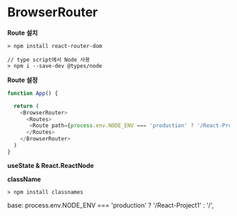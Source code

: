 # BrowserRouter

**Route 설치**
```console
> npm install react-router-dom

// type script에서 Node 사용
> npm i --save-dev @types/node
```

**Route 설정**
```javascript
function App() {

  return (
    <BrowserRouter>
      <Routes>
       <Route path={process.env.NODE_ENV === 'production' ? '/React-Project1' : '/'} element={<Home/>}></Route>
      </Routes>
    </BrowserRouter>
  )
}
```

**useState & React.ReactNode**


**className**
```console
> npm install classnames
```





base: process.env.NODE_ENV === 'production' ? '/React-Project1' : '/', 

